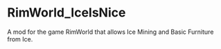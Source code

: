 # RimWorld_IceIsNice
A mod for the game RimWorld that allows Ice Mining and Basic Furniture from Ice.
